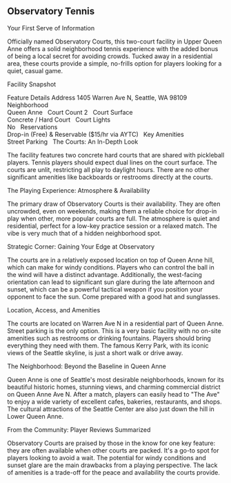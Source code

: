 ## Observatory Tennis

Your First Serve of Information

Officially named Observatory Courts, this two-court facility in Upper Queen Anne offers a solid neighborhood tennis experience with the added bonus of being a local secret for avoiding crowds. Tucked away in a residential area, these courts provide a simple, no-frills option for players looking for a quiet, casual game.   

Facility Snapshot

Feature	Details
Address	
1405 Warren Ave N, Seattle, WA 98109    
Neighborhood	
Queen Anne    
Court Count	
2    
Court Surface	
Concrete / Hard Court    
Court Lights	
No    
Reservations	
Drop-in (Free) & Reservable ($15/hr via AYTC)    
Key Amenities	
Street Parking    
The Courts: An In-Depth Look

The facility features two concrete hard courts that are shared with pickleball players. Tennis players should expect dual lines on the court surface. The courts are unlit, restricting all play to daylight hours. There are no other significant amenities like backboards or restrooms directly at the courts.   

The Playing Experience: Atmosphere & Availability

The primary draw of Observatory Courts is their availability. They are often uncrowded, even on weekends, making them a reliable choice for drop-in play when other, more popular courts are full. The atmosphere is quiet and residential, perfect for a low-key practice session or a relaxed match. The vibe is very much that of a hidden neighborhood spot.   

Strategic Corner: Gaining Your Edge at Observatory

The courts are in a relatively exposed location on top of Queen Anne hill, which can make for windy conditions. Players who can control the ball in the wind will have a distinct advantage. Additionally, the west-facing orientation can lead to significant sun glare during the late afternoon and sunset, which can be a powerful tactical weapon if you position your opponent to face the sun. Come prepared with a good hat and sunglasses.   

Location, Access, and Amenities

The courts are located on Warren Ave N in a residential part of Queen Anne. Street parking is the only option. This is a very basic facility with no on-site amenities such as restrooms or drinking fountains. Players should bring everything they need with them. The famous Kerry Park, with its iconic views of the Seattle skyline, is just a short walk or drive away.   

The Neighborhood: Beyond the Baseline in Queen Anne

Queen Anne is one of Seattle's most desirable neighborhoods, known for its beautiful historic homes, stunning views, and charming commercial district on Queen Anne Ave N. After a match, players can easily head to "The Ave" to enjoy a wide variety of excellent cafes, bakeries, restaurants, and shops. The cultural attractions of the Seattle Center are also just down the hill in Lower Queen Anne.   

From the Community: Player Reviews Summarized

Observatory Courts are praised by those in the know for one key feature: they are often available when other courts are packed. It's a go-to spot for players looking to avoid a wait. The potential for windy conditions and sunset glare are the main drawbacks from a playing perspective. The lack of amenities is a trade-off for the peace and availability the courts provide.
